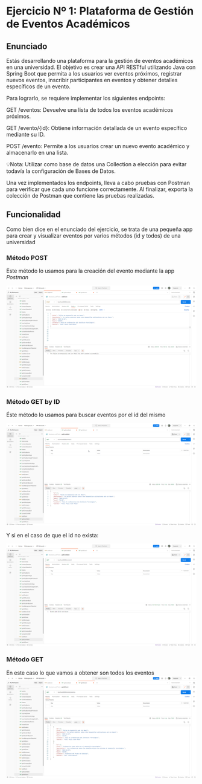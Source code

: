 # Ejercicio Nº 1: Plataforma de Gestión de Eventos Académicos

## Enunciado
Estás desarrollando una plataforma para la gestión de eventos académicos en una universidad. El objetivo es crear una API RESTful utilizando Java con Spring Boot que permita a los usuarios ver eventos próximos, registrar nuevos eventos, inscribir participantes en eventos y obtener detalles específicos de un evento.

Para lograrlo, se requiere implementar los siguientes endpoints:

GET /eventos: Devuelve una lista de todos los eventos académicos próximos.

GET /evento/{id}: Obtiene información detallada de un evento específico mediante su ID.

POST /evento: Permite a los usuarios crear un nuevo evento académico y almacenarlo en una lista.

💡Nota: Utilizar como base de datos una Collection a elección para evitar todavía la configuración de Bases de Datos.

Una vez implementados los endpoints, lleva a cabo pruebas con Postman para verificar que cada uno funcione correctamente. Al finalizar, exporta la colección de Postman que contiene las pruebas realizadas.

## Funcionalidad
Como bien dice en el enunciado del ejercicio, se trata de una pequeña app para crear y visualizar eventos por varios métodos (id y todos)
de una universidad

### Método POST

Este método lo usamos para la creación del evento mediante la app _Postman_

![metodo_post](media/metodo_post.png)


### Método GET by ID
Éste método lo usamos para buscar eventos por el id del mismo

![get_by_id](media/get_by_id.png)

Y si en el caso de que el id no exista:

![get_by_id_not_found](media/get_by_id_not_found.png)


### Método GET
En este caso lo que vamos a obtener son todos los eventos
![get_all_event](media/get_all_event.png)
